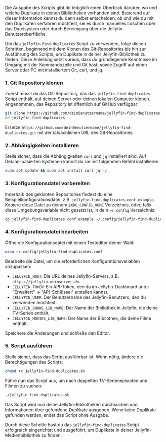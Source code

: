 Die Ausgabe des Scripts gibt dir lediglich einen Überblick darüber, wo und welche Duplikate in deinen Bibliotheken vorhanden sind. Basierend auf dieser Information kannst du dann selbst entscheiden, ob und wie du mit den Duplikaten verfahren möchtest, sei es durch manuelles Löschen über das Dateisystem oder durch Bereinigung über die Jellyfin-Benutzeroberfläche.

Um das `jellyfin-find-duplicates` Script zu verwenden, folge diesen Schritten, beginnend mit dem Klonen des Git-Repositories bis hin zur Ausführung des Scripts, um Duplikate in deiner Jellyfin-Bibliothek zu finden. Diese Anleitung setzt voraus, dass du grundlegende Kenntnisse im Umgang mit der Kommandozeile und Git hast, sowie Zugriff auf einen Server oder PC mit installiertem Git, curl, und jq.

### 1. Git Repository klonen

Zuerst musst du das Git-Repository, das das `jellyfin-find-duplicates` Script enthält, auf deinen Server oder deinen lokalen Computer klonen. Angenommen, das Repository ist öffentlich auf GitHub verfügbar:

```bash
git clone https://github.com/deinBenutzername/jellyfin-find-duplicates.git
cd jellyfin-find-duplicates
```

Ersetze `https://github.com/deinBenutzername/jellyfin-find-duplicates.git` mit der tatsächlichen URL des Git-Repositories.

### 2. Abhängigkeiten installieren

Stelle sicher, dass die Abhängigkeiten `curl` und `jq` installiert sind. Auf Debian-basierten Systemen kannst du sie mit folgendem Befehl installieren:

```bash
sudo apt update && sudo apt install curl jq -y
```

### 3. Konfigurationsdatei vorbereiten

Innerhalb des geklonten Repositories findest du eine Beispielkonfigurationsdatei, z.B. `jellyfin-find-duplicates.conf.example`. Kopiere diese Datei zu deinem `$XDG_CONFIG_HOME` Verzeichnis, oder, falls diese Umgebungsvariable nicht gesetzt ist, in dein `~/.config` Verzeichnis:

```bash
cp jellyfin-find-duplicates.conf.example ~/.config/jellyfin-find-duplicates.conf
```

### 4. Konfigurationsdatei bearbeiten

Öffne die Konfigurationsdatei mit einem Texteditor deiner Wahl:

```bash
nano ~/.config/jellyfin-find-duplicates.conf
```

Bearbeite die Datei, um die erforderlichen Konfigurationsvariablen anzupassen:

- `JELLYFIN_HOST`: Die URL deines Jellyfin-Servers, z.B. `https://jellyfin.meinserver.de`.
- `JELLYFIN_TOKEN`: Ein API-Token, den du im Jellyfin-Dashboard unter "Erweitert" → "API-Schlüssel" erstellen kannst.
- `JELLYFIN_USER`: Der Benutzername des Jellyfin-Benutzers, den du verwenden möchtest.
- `JELLYFIN_SHOWS_LIB_NAME`: Der Name der Bibliothek in Jellyfin, die deine TV-Serien enthält.
- `JELLYFIN_MOVIES_LIB_NAME`: Der Name der Bibliothek, die deine Filme enthält.

Speichere die Änderungen und schließe den Editor.

### 5. Script ausführen

Stelle sicher, dass das Script ausführbar ist. Wenn nötig, ändere die Berechtigungen des Scripts:

```bash
chmod +x jellyfin-find-duplicates.sh
```

Führe nun das Script aus, um nach doppelten TV-Serienepisoden und Filmen zu suchen:

```bash
./jellyfin-find-duplicates.sh
```

Das Script wird nun deine Jellyfin-Bibliotheken durchsuchen und Informationen über gefundene Duplikate ausgeben. Wenn keine Duplikate gefunden werden, endet das Script ohne Ausgabe.

Durch diese Schritte hast du das `jellyfin-find-duplicates` Script erfolgreich eingerichtet und ausgeführt, um Duplikate in deiner Jellyfin-Medienbibliothek zu finden.
